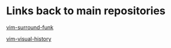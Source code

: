 # Links back to main repositories

[vim-surround-funk](https://github.com/Matt-A-Bennett/vim-surround-funk)

[vim-visual-history](https://github.com/Matt-A-Bennett/vim-visual-history)
